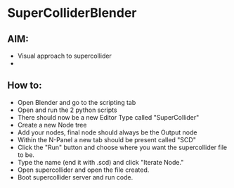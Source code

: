 # SuperColliderBlender

## AIM:
* Visual approach to supercollider
* 

## How to:
* Open Blender and go to the scripting tab
* Open and run the 2 python scripts
* There should now be a new Editor Type called "SuperCollider"
* Create a new Node tree
* Add your nodes, final node should always be the Output node
* Within the N-Panel a new tab should be present called "SCD"
* Click the "Run" button and choose where you want the supercollider file to be.
* Type the name (end it with .scd) and click "Iterate Node."
* Open supercollider and open the file created.
* Boot supercollider server and run code.